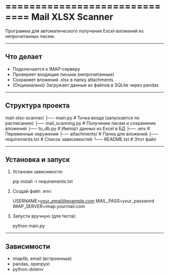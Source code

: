 ==============================
Mail XLSX Scanner
==============================

Программа для автоматического получения Excel-вложений из непрочитанных писем.

----------------------------------------
Что делает
----------------------------------------

- Подключается к IMAP-серверу
- Проверяет входящие письма (непрочитанные)
- Сохраняет вложения .xlsx в папку attachments
- (Опционально) Загружает данные из файлов в SQLite через pandas

----------------------------------------
Структура проекта
----------------------------------------

mail-xlsx-scanner/
├── main.py               # Точка входа (запускается по расписанию)
├── mail_scanning.py      # Получение писем и сохранение вложений
├── to_db.py              # Импорт данных из Excel в БД
├── .env                  # Переменные окружения
├── attachments/          # Папка для вложений
├── requirements.txt      # Список зависимостей
└── README.txt            # Этот файл

----------------------------------------
Установка и запуск
----------------------------------------

1. Установи зависимости:

   pip install -r requirements.txt

2. Создай файл .env:

   USERNAME=your_email@example.com
   MAIL_PASS=your_password
   IMAP_SERVER=imap.yourmail.com

3. Запусти вручную (для теста):

   python main.py

----------------------------------------
Зависимости
----------------------------------------

- imaplib, email (встроенные)
- pandas, openpyxl
- python-dotenv
